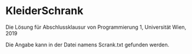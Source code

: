 # KleiderSchrank
Die Lösung für Abschlussklausur von Programmierung 1, Universität Wien, 2019


Die Angabe kann in der Datei namens Scrank.txt gefunden werden.
